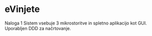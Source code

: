 # eVinjete
Naloga 1
Sistem vsebuje 3 mikrostoritve in spletno aplikacijo kot GUI.
Uporabljen DDD za načrtovanje.
